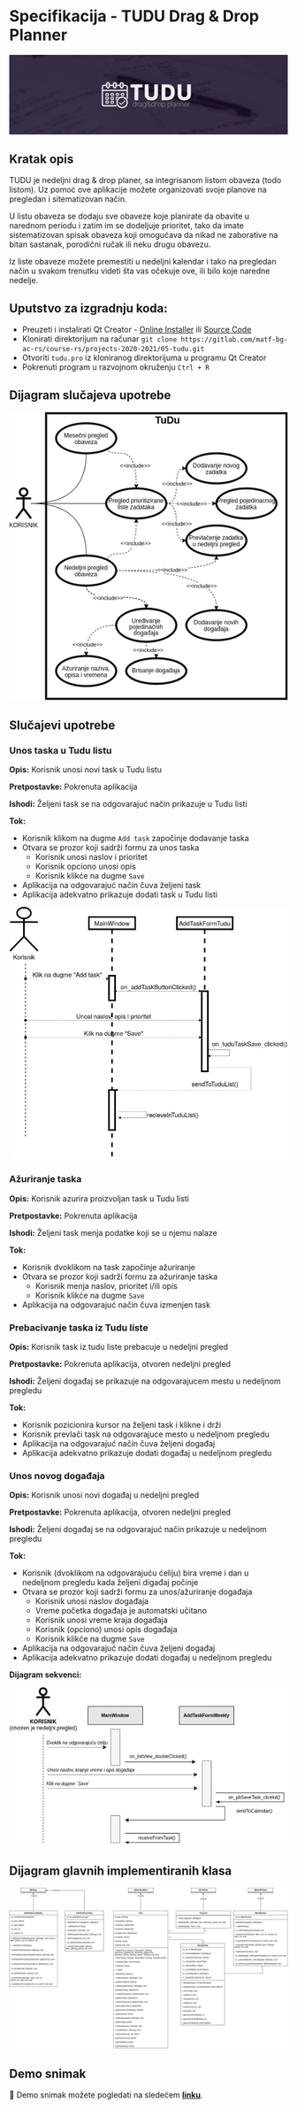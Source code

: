 # Specifikacija - TUDU Drag & Drop Planner

[![TUDU drag&drop planner](../tudu/resources/readme/tudu_hero_image_m.png)](https://gitlab.com/matf-bg-ac-rs/course-rs/projects-2020-2021/05-tudu/-/raw/master/tudu/resources/readme/tudu_hero_image_m.png)

## Kratak opis

TUDU je nedeljni drag & drop planer, sa integrisanom listom obaveza (todo listom). Uz pomoć ove aplikacije možete organizovati svoje planove na pregledan  i sitematizovan način.

U listu obaveza se dodaju sve obaveze koje planirate da obavite u narednom periodu i zatim im se dodeljuje prioritet, tako da imate sistematizovan spisak obaveza koji omogućava da nikad ne zaborative na bitan sastanak, porodični ručak ili neku drugu obavezu.

Iz liste obaveze možete premestiti u nedeljni kalendar i tako na pregledan način u svakom trenutku videti šta vas očekuje ove, ili bilo koje naredne nedelje.

## Uputstvo za izgradnju koda:

- Preuzeti i instalirati Qt Creator - [Online Installer](https://www.qt.io/download-qt-installer) ili [Source Code](https://www.qt.io/download-open-source)
- Klonirati direktorijum na računar `git clone https://gitlab.com/matf-bg-ac-rs/course-rs/projects-2020-2021/05-tudu.git`
- Otvoriti `tudu.pro` iz kloniranog direktorijuma u programu Qt Creator
- Pokrenuti program u razvojnom okruženju `Ctrl + R`

## Dijagram slučajeva upotrebe

![](slucajevi_upotrebe.png)



## Slučajevi upotrebe

### Unos taska u Tudu listu

**Opis:** Korisnik unosi novi task u Tudu listu

**Pretpostavke:** Pokrenuta aplikacija

**Ishodi:** Željeni task se na odgovarajuć način prikazuje u Tudu listi

**Tok:**

- Korisnik klikom na dugme `Add task` započinje dodavanje taska
- Otvara se prozor koji sadrži formu za unos taska
  - Korisnik unosi naslov i prioritet
  - Korisnik opciono unosi opis
  - Korisnik klikće na dugme `Save`
- Aplikacija na odgovarajuć način čuva željeni task
- Aplikacija adekvatno prikazuje dodati task u Tudu listi

![](dijagram_sekvenci_unos_novog_taska.png)

### Ažuriranje taska

**Opis:** Korisnik azurira proizvoljan task u Tudu listi

**Pretpostavke:** Pokrenuta aplikacija

**Ishodi:** Željeni task menja podatke koji se u njemu nalaze

**Tok:**

- Korisnik dvoklikom na task započinje ažuriranje
- Otvara se prozor koji sadrži formu za ažuriranje taska
  - Korisnik menja naslov, prioritet i/ili opis
  - Korisnik klikće na dugme `Save`
- Aplikacija na odgovarajuć način čuva izmenjen task

### Prebacivanje taska iz Tudu liste

**Opis:** Korisnik task iz tudu liste prebacuje u nedeljni pregled

**Pretpostavke:** Pokrenuta aplikacija, otvoren nedeljni pregled

**Ishodi:** Željeni događaj se prikazuje na odgovarajucem mestu u nedeljnom pregledu

**Tok:**

- Korisnik pozicionira kursor na željeni task i klikne i drži
- Korisnik prevlači task na odgovarajuce mesto u nedeljnom pregledu
- Aplikacija na odgovarajuć način čuva željeni događaj
- Aplikacija adekvatno prikazuje dodati događaj u nedeljnom pregledu


### Unos novog događaja

**Opis:** Korisnik unosi novi događaj u nedeljni pregled

**Pretpostavke:** Pokrenuta aplikacija, otvoren nedeljni pregled

**Ishodi:** Željeni događaj se na odgovarajuć način prikazuje u nedeljnom pregledu

**Tok:**

- Korisnik (dvoklikom na odgovarajuću ćeliju) bira vreme i dan u nedeljnom pregledu kada željeni digađaj počinje
- Otvara se prozor koji sadrži formu za unos/ažuriranje događaja
  - Korisnik unosi naslov događaja
  - Vreme početka događaja je automatski učitano
  - Korisnik unosi vreme kraja događaja
  - Korisnik (opciono) unosi opis događaja
  - Korisnik klikće na dugme `Save`
- Aplikacija na odgovarajuć način čuva željeni događaj
- Aplikacija adekvatno prikazuje dodati događaj u nedeljnom pregledu 

**Dijagram sekvenci:**

![](dijagram_sekvenci_unos_novog_dogadjaja.png)


## Dijagram glavnih implementiranih klasa

![](dijagram_klasa.png)





## Demo snimak

:movie_camera: Demo snimak možete pogledati na sledećem **[linku](https://youtu.be/BZ75_l5egiE)**.
